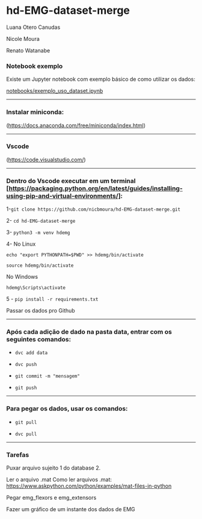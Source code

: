 # hd-EMG-dataset-merge

Luana Otero Canudas

Nicole Moura

Renato Watanabe

### Notebook exemplo

Existe um Jupyter notebook com exemplo básico de como utilizar os dados:

[notebooks/exemplo_uso_dataset.ipynb](notebooks/exemplo_uso_dataset.ipynb)


---
### Instalar miniconda:

(https://docs.anaconda.com/free/miniconda/index.html)

---
### Vscode 

(https://code.visualstudio.com/)

---
### Dentro do Vscode executar em um terminal [https://packaging.python.org/en/latest/guides/installing-using-pip-and-virtual-environments/]:



1-`git clone https://github.com/nicbmoura/hd-EMG-dataset-merge.git`

2- `cd hd-EMG-dataset-merge`


3- `python3 -m venv hdemg`



4- No Linux

`echo "export PYTHONPATH=$PWD" >> hdemg/bin/activate`

`source hdemg/bin/activate`

No Windows

`hdemg\Scripts\activate`

5 - `pip install -r requirements.txt`

Passar os dados pro Github

---

### Após cada adição de dado na pasta data, entrar com os seguintes comandos:

- `dvc add data`

- `dvc push`

- `git commit -m "mensagem"`

- `git push`


--- 

### Para pegar os dados, usar os comandos:

- `git pull`

- `dvc pull`


---

### Tarefas

Puxar arquivo sujeito 1 do database 2.

Ler o arquivo .mat
Como ler arquivos .mat: https://www.askpython.com/python/examples/mat-files-in-python

Pegar emg_flexors e emg_extensors

Fazer um gráfico de um instante dos dados de EMG
